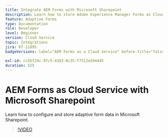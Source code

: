 ```yaml
---
title: Integrate AEM Forms with Microsoft Sharepoint
description: Learn how to store Adobe Experience Manager Forms as Cloud Service submission data in Microsoft Sharepoint
feature: Adaptive Forms
type: Documentation
role: Developer
level: Beginner
version: Cloud Service
topic: Integrations
jira: KT-11895
badgeVersions: label="AEM Forms as a Cloud Service" before-title="false"

exl-id: cc5bf24c-97c5-4383-8c35-f7512e594445
duration: 525
---
```

# AEM Forms as Cloud Service with Microsoft Sharepoint

Learn how to configure and store adaptive form data in Microsoft Sharepoint.

>[!VIDEO](https://video.tv.adobe.com/v/3415793/?quality=12&learn=on)
